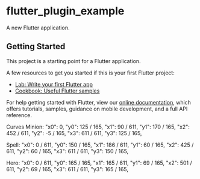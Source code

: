 # flutter_plugin_example

A new Flutter application.

## Getting Started

This project is a starting point for a Flutter application.

A few resources to get you started if this is your first Flutter project:

- [Lab: Write your first Flutter app](https://flutter.dev/docs/get-started/codelab)
- [Cookbook: Useful Flutter samples](https://flutter.dev/docs/cookbook)

For help getting started with Flutter, view our
[online documentation](https://flutter.dev/docs), which offers tutorials,
samples, guidance on mobile development, and a full API reference.

Curves
Minion:
"x0": 0,
"y0": 125 / 165,
"x1": 90 / 611,
"y1": 170 / 165,
"x2": 452 / 611,
"y2": -5 / 165,
"x3": 611 / 611,
"y3": 125 / 165,

Spell:
"x0": 0 / 611,
"y0": 150 / 165,
"x1": 186 / 611,
"y1": 60 / 165,
"x2": 425 / 611,
"y2": 60 / 165,
"x3": 611 / 611,
"y3": 150 / 165,

Hero:
"x0": 0 / 611,
"y0": 165 / 165,
"x1": 165 / 611,
"y1": 69 / 165,
"x2": 501 / 611,
"y2": 69 / 165,
"x3": 611 / 611,
"y3": 165 / 165,
